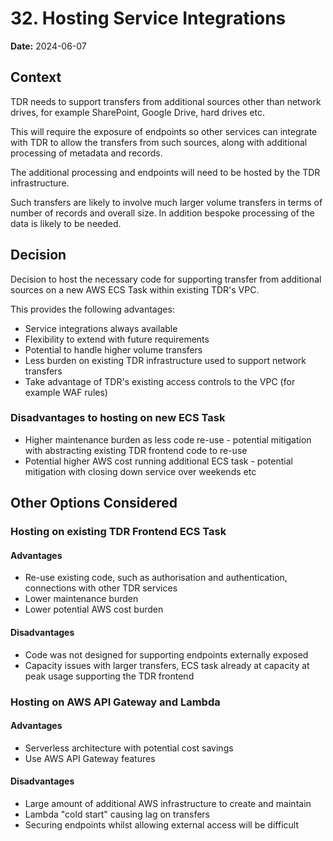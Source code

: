 # 32. Hosting Service Integrations

**Date:** 2024-06-07

## Context

TDR needs to support transfers from additional sources other than network drives, for example SharePoint, Google Drive, hard drives etc.

This will require the exposure of endpoints so other services can integrate with TDR to allow the transfers from such sources, along with additional processing of metadata and records.

The additional processing and endpoints will need to be hosted by the TDR infrastructure.

Such transfers are likely to involve much larger volume transfers in terms of number of records and overall size. In addition bespoke processing of the data is likely to be needed.

## Decision

Decision to host the necessary code for supporting transfer from additional sources on a new AWS ECS Task within existing TDR's VPC.

This provides the following advantages:
* Service integrations always available
* Flexibility to extend with future requirements
* Potential to handle higher volume transfers
* Less burden on existing TDR infrastructure used to support network transfers
* Take advantage of TDR's existing access controls to the VPC (for example WAF rules)

### Disadvantages to hosting on new ECS Task

* Higher maintenance burden as less code re-use - potential mitigation with abstracting existing TDR frontend code to re-use
* Potential higher AWS cost running additional ECS task - potential mitigation with closing down service over weekends etc

## Other Options Considered

### Hosting on existing TDR Frontend ECS Task

#### Advantages

* Re-use existing code, such as authorisation and authentication, connections with other TDR services
* Lower maintenance burden
* Lower potential AWS cost burden

#### Disadvantages

* Code was not designed for supporting endpoints externally exposed
* Capacity issues with larger transfers, ECS task already at capacity at peak usage supporting the TDR frontend

### Hosting on AWS API Gateway and Lambda

#### Advantages

* Serverless architecture with potential cost savings
* Use AWS API Gateway features

#### Disadvantages

* Large amount of additional AWS infrastructure to create and maintain
* Lambda "cold start" causing lag on transfers
* Securing endpoints whilst allowing external access will be difficult

